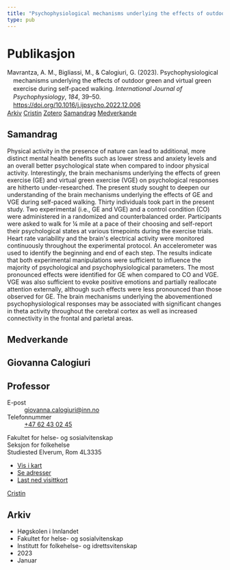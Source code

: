 ```yaml
---
title: "Psychophysiological mechanisms underlying the effects of outdoor green and virtual green exercise during self-paced walking"
type: pub
---
```

<h1>Publikasjon</h1>
<article id="csl-bib-container-B4NB332F" class="csl-bib-container">
  <div class="csl-bib-body" style="line-height: 1.35; padding-left: 1em; text-indent:-1em;">
  <div class="csl-entry">Mavrantza, A. M., Bigliassi, M., &amp; Calogiuri, G. (2023). Psychophysiological mechanisms underlying the effects of outdoor green and virtual green exercise during self-paced walking. <i>International Journal of Psychophysiology</i>, <i>184</i>, 39&#x2013;50. <a href="https://doi.org/10.1016/j.ijpsycho.2022.12.006">https://doi.org/10.1016/j.ijpsycho.2022.12.006</a></div>
</div>
  <div class="csl-bib-buttons">
    <a href="#taxonomy-article-B4NB332F" class="csl-bib-button">Arkiv</a>
    <a href="https://app.cristin.no/results/show.jsf?id=2104739" alt="Cristin URL" class="csl-bib-button">Cristin</a>
    <a href="http://zotero.org/groups/5022929/items/B4NB332F" alt="Zotero URL" class="csl-bib-button">Zotero</a>
    <a href="#abstract-article-B4NB332F" class="csl-bib-button">Samandrag</a>
    <a href="#contributors-article-B4NB332F" class="csl-bib-button">Medverkande</a>
  </div>
  <div id="csl-bib-meta-container-B4NB332F"></div>
</article>
<div id="csl-bib-meta-B4NB332F" class="csl-bib-meta">
  <article id="abstract-article-B4NB332F" class="abstract-article">
    <h1>Samandrag</h1>
    Physical activity in the presence of nature can lead to additional, more distinct mental health benefits such as lower stress and anxiety levels and an overall better psychological state when compared to indoor physical activity. Interestingly, the brain mechanisms underlying the effects of green exercise (GE) and virtual green exercise (VGE) on psychological responses are hitherto under-researched. The present study sought to deepen our understanding of the brain mechanisms underlying the effects of GE and VGE during self-paced walking. Thirty individuals took part in the present study. Two experimental (i.e., GE and VGE) and a control condition (CO) were administered in a randomized and counterbalanced order. Participants were asked to walk for ¼ mile at a pace of their choosing and self-report their psychological states at various timepoints during the exercise trials. Heart rate variability and the brain's electrical activity were monitored continuously throughout the experimental protocol. An accelerometer was used to identify the beginning and end of each step. The results indicate that both experimental manipulations were sufficient to influence the majority of psychological and psychophysiological parameters. The most pronounced effects were identified for GE when compared to CO and VGE. VGE was also sufficient to evoke positive emotions and partially reallocate attention externally, although such effects were less pronounced than those observed for GE. The brain mechanisms underlying the abovementioned psychophysiological responses may be associated with significant changes in theta activity throughout the cerebral cortex as well as increased connectivity in the frontal and parietal areas.
  </article>
  <article id="contributors-article-B4NB332F" class="contributors-article">
    <h1>Medverkande</h1>
    <div class="personas">
<div class="vrtx-hinn-person-card">
<div class="photo">
<i class="lar la-user-circle missing-person"></i>
</div>
<div class="info">
<hgroup><h1>Giovanna Calogiuri</h1>
<h2>Professor</h2>
</hgroup><dl>
<dt>E-post</dt>
<dd>
<a href="mailto:giovanna.calogiuri@inn.no">giovanna.calogiuri@inn.no</a>
</dd>
<dt>Telefonnummer</dt>
<dd><a href="tel:+4762430245">
+47 62 43 02 45
</a></dd>
</dl>
<p>
Fakultet for helse- og sosialvitenskap<br>
Seksjon for folkehelse<br>
Studiested Elverum,
Rom 4L3335
</p>
<ul class="vrtx-hinn-links">
<li><a href="https://www.google.com/maps?q=60.88177,11.53669">Vis i kart</a></li>
<li><a href="https://www.inn.no/finn-en-ansatt/giovanna-calogiuri.html#vrtx-hinn-addresses">Se adresser</a></li>
<li><a href="https://www.inn.no/finn-en-ansatt/giovanna-calogiuri.html?vrtx=vcf">Last ned visittkort</a></li>
</ul>
</div>
</div>
<a href="https://app.cristin.no/persons/show.jsf?id=358086" alt="Cristin URL" class="personas-cristin">Cristin</a>
</div>
  </article>
  <article id="taxonomy-article-B4NB332F" class="taxonomy-article">
    <h1>Arkiv</h1>
    <ul>
      <li>Høgskolen i Innlandet</li>
      <li>Fakultet for helse- og sosialvitenskap</li>
      <li>Institutt for folkehelse- og idrettsvitenskap</li>
      <li>2023</li>
      <li>Januar</li>
    </ul>
  </article>
</div>
